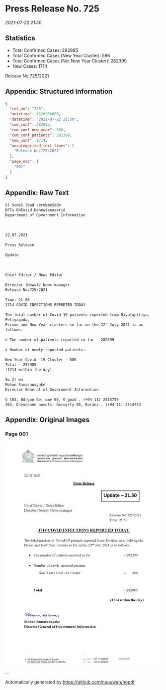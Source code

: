 
# Press Release No. 725
*2021-07-22 21:50*
## Statistics
* Total Confirmed Cases: 282985
* Total Confirmed Cases (New Year Cluster): 586
* Total Confirmed Cases (Not New Year Cluster): 282399
* New Cases: 1714


Release No:725/2021

## Appendix: Structured Information
```json
{
  "ref_no": "725",
  "unixtime": 1626990600,
  "datetime": "2021-07-22 21:50",
  "cum_conf": 282985,
  "cum_conf_new_year": 586,
  "cum_conf_patients": 282399,
  "new_conf": 1714,
  "uncategorized_text_lines": [
    "Release No:725/2021"
  ],
  "page_nos": [
    "001"
  ]
}
```

## Appendix: Raw Text
```text
S) ScdeS [bad cermbmeSdQo
DFTs BHEoisd Henewtaeaserid
Department of Government Information

 

22.07.2021

Press Release

Update

 

Chief Editor / News Editor

Director (News)/ News manager
Release No:725/2021

Time: 21.50
1714 COVID INFECTIONS REPORTED TODAY

The total number of Covid-19 patients reported from Divulapitiya, Peliyagoda,
Prison and New Year clusters so far on the 22" July 2021 is as follows.

e The number of patients reported so far - 282399

¢ Number of newly reported patients:

New Year Covid -19 Cluster - 586
Total - 282985
(1714 within the day)

Sw 2) wn
Mohan Samaranayake
Director General of Government Information

© 163, Bdrgon Ge, ome 05, G goad . (+94 11) 2515759
163, Dnexnonen novels, Gmrogrty 05, Rarans . (+94 11) 2514753

```

## Appendix: Original Images

### Page 001

![page_no](https://raw.githubusercontent.com/nuuuwan/nopdf_data/main/nopdf.dgigovlk.ref725.page001.jpeg)
        

...

Automatically generated by https://github.com/nuuuwan/nopdf

    
    